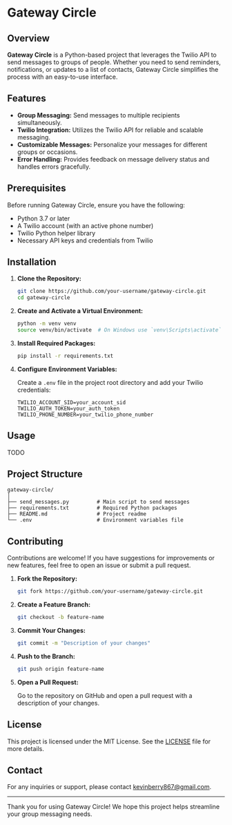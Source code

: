 # Gateway Circle

## Overview

**Gateway Circle** is a Python-based project that leverages the Twilio API to send messages to groups of people. Whether you need to send reminders, notifications, or updates to a list of contacts, Gateway Circle simplifies the process with an easy-to-use interface.

## Features

- **Group Messaging:** Send messages to multiple recipients simultaneously.
- **Twilio Integration:** Utilizes the Twilio API for reliable and scalable messaging.
- **Customizable Messages:** Personalize your messages for different groups or occasions.
- **Error Handling:** Provides feedback on message delivery status and handles errors gracefully.

## Prerequisites

Before running Gateway Circle, ensure you have the following:

- Python 3.7 or later
- A Twilio account (with an active phone number)
- Twilio Python helper library
- Necessary API keys and credentials from Twilio

## Installation

1. **Clone the Repository:**

   ```bash
   git clone https://github.com/your-username/gateway-circle.git
   cd gateway-circle
   ```

2. **Create and Activate a Virtual Environment:**

   ```bash
   python -m venv venv
   source venv/bin/activate  # On Windows use `venv\Scripts\activate`
   ```

3. **Install Required Packages:**

   ```bash
   pip install -r requirements.txt
   ```

4. **Configure Environment Variables:**

   Create a `.env` file in the project root directory and add your Twilio credentials:

   ```plaintext
   TWILIO_ACCOUNT_SID=your_account_sid
   TWILIO_AUTH_TOKEN=your_auth_token
   TWILIO_PHONE_NUMBER=your_twilio_phone_number
   ```

## Usage

TODO

## Project Structure

```text
gateway-circle/
│
├── send_messages.py         # Main script to send messages
├── requirements.txt         # Required Python packages
├── README.md                # Project readme
└── .env                     # Environment variables file
```

## Contributing

Contributions are welcome! If you have suggestions for improvements or new features, feel free to open an issue or submit a pull request.

1. **Fork the Repository:**

   ```bash
   git fork https://github.com/your-username/gateway-circle.git
   ```

2. **Create a Feature Branch:**

   ```bash
   git checkout -b feature-name
   ```

3. **Commit Your Changes:**

   ```bash
   git commit -m "Description of your changes"
   ```

4. **Push to the Branch:**

   ```bash
   git push origin feature-name
   ```

5. **Open a Pull Request:**

   Go to the repository on GitHub and open a pull request with a description of your changes.

## License

This project is licensed under the MIT License. See the [LICENSE](LICENSE) file for more details.

## Contact

For any inquiries or support, please contact [kevinberry867@gmail.com](mailto:kevinberry867@gmail.com).

---

Thank you for using Gateway Circle! We hope this project helps streamline your group messaging needs.
